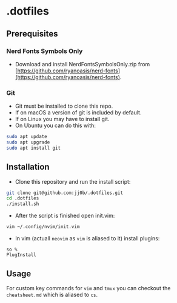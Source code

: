 # .dotfiles

## Prerequisites

### Nerd Fonts Symbols Only

- Download and install NerdFontsSymbolsOnly.zip from [https://github.com/ryanoasis/nerd-fonts](https://github.com/ryanoasis/nerd-fonts).

### Git

- Git must be installed to clone this repo.
- If on macOS a version of git is included by default.
- If on Linux you may have to install git.
- On Ubuntu you can do this with:

```bash
sudo apt update
sudo apt upgrade
sudo apt install git
```

## Installation

- Clone this repository and run the install script:

```bash
git clone git@github.com:jj0b/.dotfiles.git
cd .dotfiles
./install.sh
```

- After the script is finished open init.vim:

```bash
vim ~/.config/nvim/init.vim
```

- In vim (actuall `neovim` as `vim` is aliased to it) install plugins:

```vim
so %
PlugInstall
```

## Usage

For custom key commands for `vim` and `tmux` you can checkout the `cheatsheet.md` which is aliased to `cs`.
